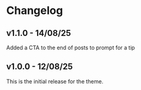 # Changelog

## v1.1.0 - 14/08/25

Added a CTA to the end of posts to prompt for a tip

## v1.0.0 - 12/08/25

This is the initial release for the theme.
